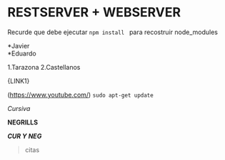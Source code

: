 # RESTSERVER + WEBSERVER 

Recurde que debe ejecutar ```npm install ``` para recostruir node_modules

*Javier              
*Eduardo

1.Tarazona
2.Castellanos

{LINK1}

(https://www.youtube.com/)
`sudo apt-get update`

*Cursiva* 

**NEGRILLS**

***CUR Y NEG***
>citas



